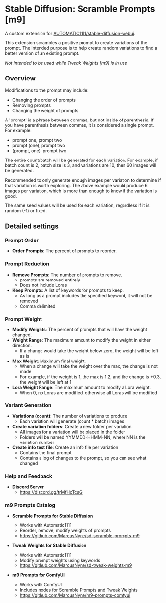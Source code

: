 # Stable Diffusion: Scramble Prompts [m9]

A custom extension for [AUTOMATIC1111/stable-diffusion-webui](https://github.com/AUTOMATIC1111/stable-diffusion-webui).

This extension scrambles a positive prompt to create variations of the prompt.  The intended purpose is to help create random variations to find a better version of an existing prompt.

*Not intended to be used while Tweak Weights [m9] is in use*

## Overview

Modifications to the prompt may include:
   * Changing the order of prompts
   * Removing prompts
   * Changing the weight of prompts

A 'prompt' is a phrase between commas, but not inside of parenthesis.  If you have parenthesis between commas, it is considered a single prompt.  For example:
- prompt one, prompt two
- prompt (one), prompt two
- (prompt, one), prompt two

The entire count/batch will be generated for each variation.  For example, if batch count is 2, batch size is 3, and variations are 10, then 60 images will be generated.

Recommended to only generate enough images per variation to determine if that variation is worth exploring. The above example would produce 6 images per variation, which is more than enough to know if the variation is good.

The same seed values will be used for each variation, regardless if it is random (-1) or fixed.

## Detailed settings

### Prompt Order

  * **Order Prompts**: The percent of prompts to reorder.

### Prompt Reduction

   * **Remove Prompts**: The number of prompts to remove.
     * prompts are removed entirely
     * Does not include Loras
   * **Keep Prompts**: A list of keywords for prompts to keep.
     * As long as a prompt includes the specified keyword, it will not be removed
     * Comma delimited

### Prompt Weight

   * **Modify Weights**: The percent of prompts that will have the weight changed.
   * **Weight Range**: The maximum amount to modify the weight in either direction.
     * If a change would take the weight below zero, the weight will be left as is
   * **Max Weight**: Maximum final weight.
     * When a change will take the weight over the max, the change is not made
     * For example, if the weight is 1, the max is 1.2, and the change is +0.3, the weight will be left at 1
   * **Lora Weight Range**: The maximum amount to modify a Lora weight.
     * When 0, no Loras are modified, otherwise all Loras will be modified

### Variant Generation

   * **Variations (count)**: The number of variations to produce
     * Each variation will generate (count * batch) images
   * **Create variation folders**: Create a new folder per variation
     * All images for a variation will be placed in the folder
     * Folders will be named YYMMDD-HHMM-NN, where NN is the variation number
   * **Create info text file**: Create an info file per variation
     * Contains the final prompt
     * Contains a log of changes to the prompt, so you can see what changed

### Help and Feedback

   * **Discord Server**
     * https://discord.gg/trMfHcTcsG

### m9 Prompts Catalog

   * **Scramble Prompts for Stable Diffusion**
     * Works with Automatic1111
     * Reorder, remove, modify weights of prompts
     * https://github.com/MarcusNyne/sd-scramble-prompts-m9

   * **Tweak Weights for Stable Diffusion**
     * Works with Automatic1111
     * Modify prompt weights using keywords
     * https://github.com/MarcusNyne/sd-tweak-weights-m9

   * **m9 Prompts for ComfyUI**
     * Works with ComfyUI
     * Includes nodes for Scramble Prompts and Tweak Weights
     * https://github.com/MarcusNyne/m9-prompts-comfyui

